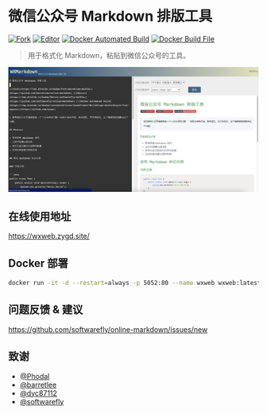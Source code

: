 # 微信公众号 Markdown 排版工具

[![Fork](https://img.shields.io/badge/Fork-barretlee-da282a)](https://github.com/barretlee/online-markdown) [![Editor](https://img.shields.io/badge/Editor-softwarefly-da282a)](https://github.com/softwarefly/online-markdown) [![Docker Automated Build](https://img.shields.io/docker/automated/xrsec/wxweb?label=Build&logo=docker&style=flat-square)](https://hub.docker.com/r/xrsec/wxweb) [![Docker Build File](https://img.shields.io/badge/Dockerfile-Github-da282a)](https://github.com/XRSec/wxweb)

>  用于格式化 Markdown，粘贴到微信公众号的工具。

![image-20210904151913895](image-20210904151913895.png)

## 在线使用地址

<https://wxweb.zygd.site/>

## Docker 部署

```bash
docker run -it -d --restart=always -p 5052:80 --name wxweb wxweb:latest
```



## 问题反馈 & 建议

<https://github.com/softwarefly/online-markdown/issues/new>

## 致谢

* [@Phodal](https://github.com/phodal)
* [@barretlee](https://github.com/barretlee)
* [@dyc87112](https://github.com/dyc87112)
* [@softwarefly](https://github.com/softwarefly/online-markdown)
